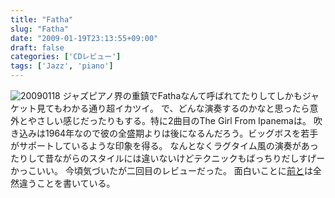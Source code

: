 ```yaml
---
title: "Fatha"
slug: "Fatha"
date: "2009-01-19T23:13:55+09:00"
draft: false
categories: ['CDレビュー']
tags: ['Jazz', 'piano']
---
```


![20090118](/wp-content/uploads/2009/01/20090118.jpg) ジャズピアノ界の重鎮でFathaなんて呼ばれてたりしてしかもジャケット見てもわかる通り超イカツイ。 で、どんな演奏するのかなと思ったら意外とやさしい感じだったりもする。特に2曲目のThe Girl From Ipanemaは。 吹き込みは1964年なので彼の全盛期よりは後になるんだろう。ビッグボスを若手がサポートしているような印象を得る。 なんとなくラグタイム風の演奏があったりして昔ながらのスタイルには違いないけどテクニックもばっちりだしすげーかっこいい。  今頃気づいたが二回目のレビューだった。 面白いことに[前と](http://blog.buta7.com/2005/05/16/271/)は全然違うことを書いている。
